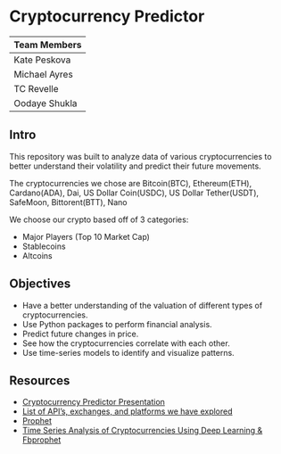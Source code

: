 # Cryptocurrency Predictor

|Team Members|
|-|
|Kate Peskova|
|Michael Ayres|
|TC Revelle|
|Oodaye Shukla|

## Intro
This repository was built to analyze data of various cryptocurrencies to better understand their volatility and predict their future movements.

The cryptocurrencies we chose are Bitcoin(BTC), Ethereum(ETH), Cardano(ADA), Dai, US Dollar Coin(USDC), US Dollar Tether(USDT), SafeMoon, Bittorent(BTT), Nano

We choose our crypto based off of 3 categories:

* Major Players (Top 10 Market Cap)
* Stablecoins
* Altcoins 

## Objectives

* Have a better understanding of the valuation of different types of cryptocurrencies.
* Use Python packages to perform financial analysis.
* Predict future changes in price.
* See how the cryptocurrencies correlate with each other.
* Use time-series models to identify and visualize patterns.

## Resources
* [Cryptocurrency Predictor Presentation](https://docs.google.com/presentation/d/16gpk_KQjUW8WG2CddyRCjvs0E4BiFkqtTUMJYnU93kU/edit?usp=sharing) 
* [List of API’s, exchanges, and platforms we have explored](https://linktr.ee/MrSquiggles13)
* [Prophet](https://facebook.github.io/prophet/docs/quick_start.html#python-api)
* [Time Series Analysis of Cryptocurrencies Using Deep Learning & Fbprophet](https://medium.com/analytics-vidhya/time-series-analysis-of-cryptocurrencies-using-deep-learning-fbprophet-48abdb2e7ebf)

